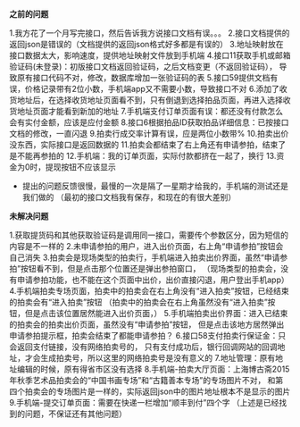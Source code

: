 **之前的问题**

1.我方花了一个月写完接口，然后告诉我方说接口文档有误。。。
2.接口文档提供的返回json是错误的（文档提供的返回json格式好多都是有误的）
3.地址映射放在接口数据太大，影响速度，提供地址映射文件放到手机端
4.接口11获取手机或邮箱验证码(未登录)：初版接口文档返回验证码，之后文档变更（不返回验证码），
  导致原有接口代码不对，修改，数据库增加一张验证码的表
5.接口59提供文档有误，价格记录带有2位小数，手机端app又不需要小数，导致接口不对
6.添加了收货地址后，在选择收货地址页面看不到，只有倒退到选择拍品页面，再进入选择收货地址页面才能看到新加的地址
7.手机端支付订单页面有误：都还没有付款怎么会有实付金额，应该是应付金额
8.接口6根据拍品ID获取拍品详细信息：已按接口文档的修改，一直闪退
9.拍卖行成交率计算有误，应是两位小数带%
10.拍卖出价没东西，实际接口是返回数据的
11.拍卖会都结束了右上角还有申请参拍，结束了是不能再参拍的
12.手机端：我的订单页面，实际付款都挤在一起了，换行
13.资金为0时，提现按钮不应该显示
* 提出的问题反馈很慢，最慢的一次是隔了一星期才给我的，手机端的测试还是我们做的
  （最初的接口文档我有保存，和现在的有很大差别）
  

**未解决问题**

1.获取提货码和其他获取验证码是调用同一接口，需要传个参数区分，因为短信的内容是不一样的
2.未申请参拍的用户，进入出价页面，右上角“申请参拍”按钮会自己消失
3.拍卖会是现场类型的拍卖行，手机端进入拍卖出价界面，虽然“申请参拍”按钮看不到，但是点击那个位置还是弹出参拍窗口，
 （现场类型的拍卖会，没有申请参拍功能，也不能在这个页面中出价，出价直接闪退，用户登出手机app）
4.手机端拍卖专场页面，拍卖中的拍卖会在右上角没有“进入拍卖”按钮，已经结束的拍卖会有“进入拍卖”按钮
 （拍卖中的拍卖会在右上角虽然没有“进入拍卖”按钮，但是点击该位置居然能进入出价页面，）
5.手机端拍卖出价界面：进入已结束的拍卖会的拍卖出价页面，虽然没有“申请参拍”按钮，
  但是点击该地方居然弹出申请参拍提示框，拍卖会结束了都能申请参拍？
6.接口58支付拍卖行保证金：只会返回支付链接，没有网络拍卖号的，
  只有支付成功后，银行回调网站的回调地址，才会生成拍卖号，所以这里的网络拍卖号是没有意义的
7.地址管理：原有地址编辑的时候，原有得省市区没有选择
8.手机端-拍卖大厅页面：上海博古斋2015年秋季艺术品拍卖会的“中国书画专场”和“古籍善本专场”的专场图片不对，
  和第四个拍卖会的专场图片是一样的，实际返回json中的图片地址根本不是显示的图片
9.手机端-提交订单页面：需要在快递一栏增加“顺丰到付”四个字
（上述是已经找到的问题，不保证还有其他问题）
